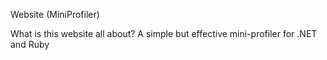 Website (MiniProfiler)


What is this website all about?
A simple but effective mini-profiler for .NET and Ruby
